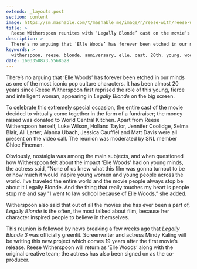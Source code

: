 ```yaml
--- 
extends: _layouts.post 
section: content 
image: https://sm.mashable.com/t/mashable_me/image/r/reese-with/reese-witherspoon-mourns-the-loss-of-her-legally-blonde-cani_sjn3.1200.jpg 
title: > 
  Reese Witherspoon reunites with ‘Legally Blonde’ cast on the movie’s 20th anniversary 
description: > 
  There’s no arguing that ‘Elle Woods’ has forever been etched in our minds as one of the most iconic pop culture characters.It has been almost 20 years since Reese Witherspoon first reprised the role of this young, fierce and intelligent woman, appearing in Legally Blonde on the big screen.Apart from Reese Witherspoon herself, Luke Wilson, Holland Taylor, Jennifer Coolidge, Selma Blair, Ali Larter, Alanna Ubach, Jessica Cauffiel and Matt Davis were all present on the video call.This reunion is followed by news breaking a few weeks ago that Legally Blonde 3 was officially greenlit.Reese Witherspoon will return as ‘Elle Woods’ along with the original creative team; the actress has also been signed on as the co-producer. 
keywords: > 
  witherspoon, reese, blonde, anniversary, elle, cast, 20th, young, woods, world, legally, movies, reunites, stop, actress 
date: 1603350873.5568528 
--- 
```

<div><p>There&#8217;s no arguing that &#8216;Elle Woods&#8217; has forever been etched in our minds as one of the most iconic pop culture characters. It has been almost 20 years since Reese Witherspoon first reprised the role of this young, fierce and intelligent woman, appearing in <i>Legally Blonde </i>on the big screen.</p>

<p>To celebrate this extremely special occasion, the entire cast of the movie decided to virtually come together in the form of a fundraiser; the money raised was donated to World Central Kitchen. Apart from Reese Witherspoon herself, Luke Wilson, Holland Taylor, Jennifer Coolidge, Selma Blair, Ali Larter, Alanna Ubach, Jessica Cauffiel and Matt Davis were all present on the video call. The reunion was moderated by SNL member Chloe Fineman.</p>

<p>Obviously, nostalgia was among the main subjects, and when questioned how Witherspoon felt about the impact &#8216;Elle Woods&#8217; had on young minds, the actress said, &#8220;None of us knew what this film was gonna turnout to be or how much it would inspire young women and young people across the world. I've traveled the entire world and the movie people always stop be about it Legally Blonde. And the thing that really touches my heart is people stop me and say "I went to law school because of Elle Woods,&#8221; she added.</p>

<p>Witherspoon also said that out of all the movies she has ever been a part of, <i>Legally Blonde </i>is the often, the most talked about film, because her character inspired people to believe in themselves.</p>

<p>This reunion is followed by news breaking a few weeks ago that <i>Legally Blonde 3</i> was officially greenlit. Screenwriter and actress Mindy Kaling will be writing this new project which comes 19 years after the first movie&#8217;s release. Reese Witherspoon will return as &#8216;Elle Woods&#8217; along with the original creative team; the actress has also been signed on as the co-producer.</p>

<p> </p>

<p class="vplayer"></p>
  
  </div>
